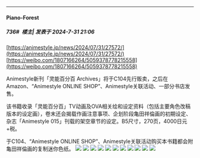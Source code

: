 ﻿
*****

####  Piano-Forest  
##### 736#         楼主| 发表于 2024-7-31 21:06

[https://animestyle.jp/news/2024/07/31/27572/](https://animestyle.jp/news/2024/07/31/27572/)
[https://weibo.com/1807166264/5059378778215558](https://weibo.com/1807166264/5059378778215558)

Animestyle新刊「灵能百分百 Archives」将于C104先行贩卖，之后在Amazon、“Animestyle ONLINE SHOP”、Animestyle关联活动、一部分书店发售。

该书籍收录「灵能百分百」TV动画及OVA相关绘和设定资料（包括主要角色改稿版本的设定画），卷末还会揭载作画注意事项、企划阶段亀田祥倫画的初期设定、杂志「Animestyle 015」刊载的架空章节的设定。B5尺寸，270页，4000日元+税。

于C104、“Animestyle ONLINE SHOP”、Animestyle关联活动购买本书籍都会附亀田祥倫画的复制迷你色纸。
<img src="https://p.sda1.dev/18/d28063aed9c9b0b236cd4ba24b420472/20240731_205917.jpg" referrerpolicy="no-referrer">
<img src="https://p.sda1.dev/18/e866b05a67ab8531835185e56b7212f6/20240731_210233.jpg" referrerpolicy="no-referrer">
<img src="https://p.sda1.dev/18/3ced80b957c1bb614657acc88f0c6c34/mob_sample1 _1_.jpg" referrerpolicy="no-referrer">
<img src="https://p.sda1.dev/18/2d77205cf769029ef1f0a432174dad8a/mob_sample2.jpg" referrerpolicy="no-referrer">
<img src="https://p.sda1.dev/18/1123a99a5e38657ac4958d8547bf549f/mob_sample3.jpg" referrerpolicy="no-referrer">
<img src="https://p.sda1.dev/18/66e20258f670a0098a070abbbd32d6ec/mob_sample4.jpg" referrerpolicy="no-referrer">
<img src="https://p.sda1.dev/18/ef4c088f6bea35857815314d6c3fc4ec/mob_sample5.jpg" referrerpolicy="no-referrer">
<img src="https://p.sda1.dev/18/a4408c7f1400e904dfbb1796c4e19f6d/mob_sample6.jpg" referrerpolicy="no-referrer">
<img src="https://p.sda1.dev/18/2759046b0d9f26379f6aa0b82a806b6a/mob_sample7.jpg" referrerpolicy="no-referrer">
<img src="https://p.sda1.dev/18/9b02997326f5a041fd463984530bd356/mob_sample8.jpg" referrerpolicy="no-referrer">
<img src="https://p.sda1.dev/18/4a704c0af04a4ec1ea1995345d5fd5ce/mob_sample9.jpg" referrerpolicy="no-referrer">

